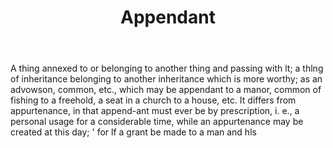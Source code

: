 ---
title: Appendant
letter: A
permalink: "/definitions/bld-appendant.html"
body: A thing annexed to or belonging to another thing and passing with lt; a thlng
  of inheritance belonging to another inheritance which is more worthy; as an advowson,
  common, etc., which may be appendant to a manor, common of fishing to a freehold,
  a seat in a church to a house, etc. It differs from appurtenance, in that append-ant
  must ever be by prescription, i. e., a personal usage for a considerable time, while
  an appurtenance may be created at this day; ' for lf a grant be made to a man and
  hls
published_at: '2018-07-07'
source: Black's Law Dictionary 2nd Ed (1910)
layout: post
---
